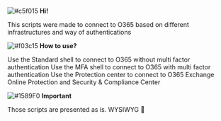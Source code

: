 ![#c5f015](https://placehold.it/15/c5f015/000000?text=+) **Hi!**

This scripts were made to connect to O365 based on different infrastructures and way of authentications

![#f03c15](https://placehold.it/15/f03c15/000000?text=+) **How to use?**

Use the Standard shell to connect to O365 without multi factor authentication
Use the MFA shell to connect to O365 with multi factor authentication
Use the Protection center to connect to O365 Exchange Online Protection and Security & Compliance Center

![#1589F0](https://placehold.it/15/1589F0/000000?text=+) **Important**

Those scripts are presented as is. WYSIWYG :punch:

